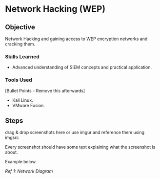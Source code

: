 # Network Hacking (WEP)

## Objective
Network Hacking and gaining access to WEP encryption networks and cracking them.

### Skills Learned

- Advanced understanding of SIEM concepts and practical application.
  

### Tools Used
[Bullet Points - Remove this afterwards]

- Kali Linux.
- VMware Fusion.

## Steps
drag & drop screenshots here or use imgur and reference them using imgsrc
 
Every screenshot should have some text explaining what the screenshot is about.

Example below.

*Ref 1: Network Diagram*
